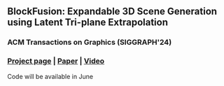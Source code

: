 ## BlockFusion: Expandable 3D Scene Generation using Latent Tri-plane Extrapolation 

### ACM Transactions on Graphics (SIGGRAPH'24)

### [Project page](https://yang-l1.github.io/blockfusion/) | [Paper](https://arxiv.org/abs/2401.17053) | [Video](https://www.youtube.com/watch?v=oaHCtB6yiKU) 


Code will be available in June
